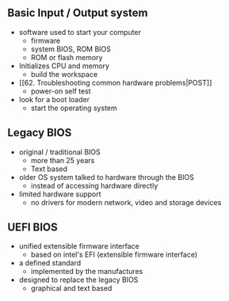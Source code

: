 ## Basic Input / Output system
- software used to start your computer 
	- firmware
	- system BIOS, ROM BIOS
	- ROM or flash memory
- Initializes CPU and memory
	- build the workspace
-  [[62. Troubleshooting common hardware problems|POST]]
	- power-on self test
- look for a boot loader
	- start the operating system

## Legacy BIOS
- original / traditional BIOS
	- more than 25 years 
	- Text based
- older OS system talked to hardware through the BIOS
	- instead of accessing hardware directly
- limited hardware support
	- no drivers for modern network, video and storage devices

## UEFI BIOS
- unified extensible firmware interface
	- based on intel's EFI (extensible firmware interface)
- a defined standard
	- implemented by the manufactures
- designed to replace the legacy BIOS
	- graphical and text based

